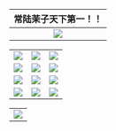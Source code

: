 | **常陆茉子天下第一！！** |
| :-:|
| ![](https://cdn.jsdelivr.net/gh/PointTorrent/assets@master/hitachimako/images/conv1.webp) |

|  |  |  |
| :-:| :-: | :-: |
| ![](https://cdn.jsdelivr.net/gh/PointTorrent/assets@master/hitachimako/images/mako1.webp) | ![](https://cdn.jsdelivr.net/gh/PointTorrent/assets@master/hitachimako/images/mako2.webp) | ![](https://cdn.jsdelivr.net/gh/PointTorrent/assets@master/hitachimako/images/mako3.webp) |
| ![](https://cdn.jsdelivr.net/gh/PointTorrent/assets@master/hitachimako/images/mako4.webp) | ![](https://cdn.jsdelivr.net/gh/PointTorrent/assets@master/hitachimako/images/mako5.webp) | ![](https://cdn.jsdelivr.net/gh/PointTorrent/assets@master/hitachimako/images/mako6.webp) |
| ![](https://cdn.jsdelivr.net/gh/PointTorrent/assets@master/hitachimako/images/mako7.webp) | ![](https://cdn.jsdelivr.net/gh/PointTorrent/assets@master/hitachimako/images/mako7-2.webp) | ![](https://cdn.jsdelivr.net/gh/PointTorrent/assets@master/hitachimako/images/mako8.webp) |
| ![](https://cdn.jsdelivr.net/gh/PointTorrent/assets@master/hitachimako/images/mako9.webp) | ![](https://cdn.jsdelivr.net/gh/PointTorrent/assets@master/hitachimako/images/mako9-2.webp) | ![](https://cdn.jsdelivr.net/gh/PointTorrent/assets@master/hitachimako/images/mako10.webp) |

|  |
| :-:|
| ![](https://cdn.jsdelivr.net/gh/PointTorrent/assets@master/hitachimako/images/conv2.webp) |